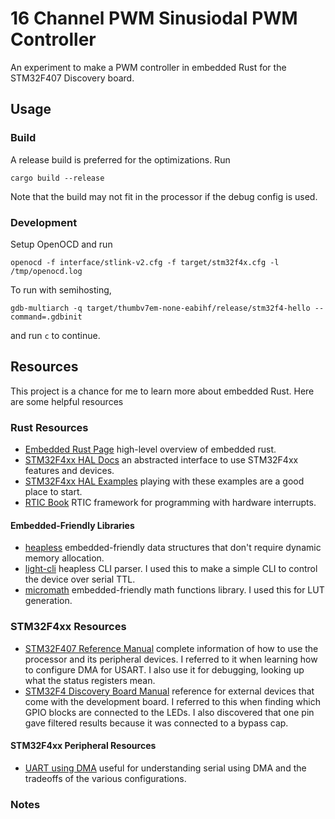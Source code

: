 # 16 Channel PWM Sinusiodal PWM Controller

An experiment to make a PWM controller in embedded Rust for the STM32F407 Discovery board.

## Usage

### Build

A release build is preferred for the optimizations. Run
```shell
cargo build --release
```
Note that the build may not fit in the processor if the debug config is used.

### Development
Setup OpenOCD and run
```shell
openocd -f interface/stlink-v2.cfg -f target/stm32f4x.cfg -l /tmp/openocd.log
```

To run with semihosting,
```shell
gdb-multiarch -q target/thumbv7em-none-eabihf/release/stm32f4-hello --command=.gdbinit
```
and run `c` to continue.

## Resources

This project is a chance for me to learn more about embedded Rust. Here are some helpful resources

### Rust Resources
* [Embedded Rust Page](https://www.rust-lang.org/what/embedded) high-level overview of embedded rust.
* [STM32F4xx HAL Docs](https://docs.rs/stm32f4xx-hal/latest/stm32f4xx_hal/) an abstracted interface to use STM32F4xx features and devices.
* [STM32F4xx HAL Examples](https://github.com/stm32-rs/stm32f4xx-hal/tree/master/examples) playing with these examples are a good place to start.
* [RTIC Book](https://rtic.rs/1/book/en/) RTIC framework for programming with hardware interrupts.

#### Embedded-Friendly Libraries
* [heapless](https://docs.rs/heapless/latest/heapless/) embedded-friendly data structures that don't require dynamic memory allocation.
* [light-cli](https://rudihorn.github.io/light-cli/light_cli/index.html) heapless CLI parser. I used this to make a simple CLI to control the device 
over serial TTL.
* [micromath](https://docs.rs/micromath/latest/micromath/) embedded-friendly math functions library. I used this for LUT generation.

### STM32F4xx Resources
* [STM32F407 Reference Manual](https://www.st.com/resource/en/reference_manual/dm00031020-stm32f405-415-stm32f407-417-stm32f427-437-and-stm32f429-439-advanced-arm-based-32-bit-mcus-stmicroelectronics.pdf) 
complete information of how to use the processor and its peripheral devices. I referred to it when learning how to configure
DMA for USART. I also use it for debugging, looking up what the status registers mean.
* [STM32F4 Discovery Board Manual](https://www.st.com/resource/en/user_manual/dm00039084-discovery-kit-with-stm32f407vg-mcu-stmicroelectronics.pdf)
reference for external devices that come with the development board. I referred to this when finding which GPIO blocks are connected to the LEDs. I
also discovered that one pin gave filtered results because it was connected to a bypass cap.

#### STM32F4xx Peripheral Resources
* [UART using DMA](https://stm32f4-discovery.net/2017/07/stm32-tutorial-efficiently-receive-uart-data-using-dma/) useful for understanding serial using DMA
and the tradeoffs of the various configurations.


### Notes

